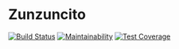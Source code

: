 # Zunzuncito

[![Build Status](https://shostakovich.semaphoreci.com/badges/zunzuncito/branches/main.svg)](https://shostakovich.semaphoreci.com/projects/zunzuncito)
[![Maintainability](https://api.codeclimate.com/v1/badges/4fcbfbe1213fe0c58791/maintainability)](https://codeclimate.com/github/shostakovich/zunzuncito/maintainability)
[![Test Coverage](https://api.codeclimate.com/v1/badges/4fcbfbe1213fe0c58791/test_coverage)](https://codeclimate.com/github/shostakovich/zunzuncito/test_coverage)
